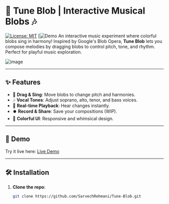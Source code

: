 # 🎵 Tune Blob | Interactive Musical Blobs 🎶

[![License: MIT](https://img.shields.io/badge/License-MIT-yellow.svg)](https://opensource.org/licenses/MIT)
[![Demo](https://tuneblob.netlify.app/)
An interactive music experiment where colorful blobs sing in harmony! Inspired by Google's Blob Opera, **Tune Blob** lets you compose melodies by dragging blobs to control pitch, tone, and rhythm. Perfect for playful music exploration.

![image](https://github.com/user-attachments/assets/db698bc4-6777-4e54-9851-a013a6db3c81)

---

## ✨ Features
- 🎤 **Drag & Sing**: Move blobs to change pitch and harmonies.
- 🎶 **Vocal Tones**: Adjust soprano, alto, tenor, and bass voices.
- 🔄 **Real-time Playback**: Hear changes instantly.
- ⏺️ **Record & Share**: Save your compositions (WIP).
- 🌈 **Colorful UI**: Responsive and whimsical design.

---

## 🚀 Demo
Try it live here: [Live Demo](https://tuneblob.netlify.app)

---

## 🛠️ Installation
1. **Clone the repo**:
   ```bash
   git clone https://github.com/SarvechRehmani/Tune-Blob.git
